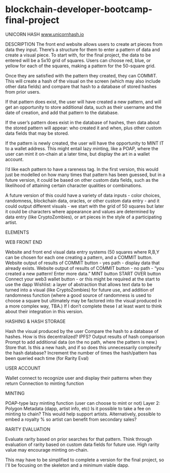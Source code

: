 # blockchain-developer-bootcamp-final-project

UNICORN HASH
www.unicornhash.io

DESCRIPTION
The front end website allows users to create art pieces from data they input. There’s a structure for them to enter a pattern of data and create a visual piece. To start with, for the final project, the data to be entered will be a 5x10 grid of squares. Users can choose red, blue, or yellow for each of the squares, making a pattern for the 50-square grid. 

Once they are satisfied with the pattern they created, they can COMMIT. This will create a hash of the visual on the screen (which may also include other data fields) and compare that hash to a database of stored hashes from prior users. 

If that pattern does exist, the user will have created a new pattern, and will get an opportunity to store additional data, such as their username and the date of creation, and add that pattern to the database. 

If the user’s pattern does exist in the database of hashes, then data about the stored pattern will appear: who created it and when, plus other custom data fields that may be stored.

If the pattern is newly created, the user will have the opportunity to MINT IT to a wallet address. This might entail lazy minting, like a POAP, where the user can mint it on-chain at a later time, but display the art in a wallet account. 

I’d like each pattern to have a rareness tag. In the first version, this would just be modelled on how many times that pattern has been guessed, but in a future version, it could be based on other custom data fields, such as the likelihood of attaining certain character qualities or combinations.

A future version of this could have a variety of data inputs - color choices, randomness, blockchain data, oracles, or other custom data entry - and it could output different visuals - we start with the grid of 50 squares but later it could be characters where appearance and values are determined by data entry (like CryptoZombies), or art pieces in the style of a participating artist.

ELEMENTS

WEB FRONT END

Website and front end visual data entry systems (50 squares where R,B,Y can be chosen for each one creating a pattern, and a COMMIT button. 
Website output of results of COMMIT button - yes path - display data that already exists.
Website output of results of COMMIT button - no path - “you created a new pattern! Enter more data.”
MINT button
START OVER button
Connect your web3 wallet button - or this might be required at the start to use the dapp
Wishlist: a layer of abstraction that allows text data to be turned into a visual (like CryptoZombies) for future use, and addition of randomness function (where a good source of randomness is used to choose a square but ultimately may be factored into the visual produced in a more complex way, TBA.) If I don’t complete these I at least want to think about their integration in this version.

HASHING & HASH STORAGE

Hash the visual produced by the user 
Compare the hash to a database of hashes. How is this decentralized? IPFS?
Output results of hash comparison
Prompt to add additional data (on the no path, where the pattern is new.) Store that. Is this a new hash, and if so does this unnecessarily complexify the hash database?
Increment the number of times the hash/pattern has been queried each time (for Rarity Eval)

USER ACCOUNT 

Wallet connect to recognize user and display their patterns when they return
Connection to minting function

MINTING

POAP-type lazy minting function (user can choose to mint or not)
Layer 2: Polygon
Metadata (dapp, artist info, etc)
Is it possible to take a fee on minting to chain? This would help support artists. Alternatively, possible to embed a royalty % so artist can benefit from secondary sales?

RARITY EVALUATION

Evaluate rarity based on prior searches for that pattern.
Think through evaluation of rarity based on custom data fields for future use.
High rarity value may encourage minting on-chain.

This may have to be simplified to complete a version for the final project, so I'll be focusing on the skeleton and a minimum viable dapp.
